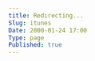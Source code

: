```yaml
---
title: Redirecting...
Slug: itunes
Date: 2000-01-24 17:00
Type: page
Published: true
---
```


<script type="text/javascript">
	var theAddress = "{{ site.url }}/"
	document.write("Redirecting to " + theAddress);
	window.location = theAddress
</script>
